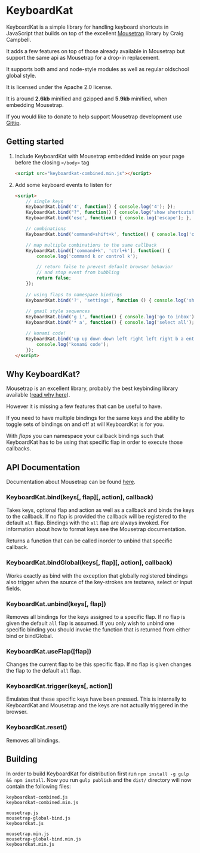 # KeyboardKat

KeyboardKat is a simple library for handling keyboard shortcuts in JavaScript that builds on top of the excellent [Mousetrap](https://github.com/ccampbell/mousetrap) library by Craig Campbell.

It adds a few features on top of those already available in Mousetrap but support the same api as Mousetrap for a drop-in replacement.

It supports both amd and node-style modules as well as regular oldschool global style.

It is licensed under the Apache 2.0 license.

It is around **2.6kb** minified and gzipped and **5.9kb** minified, when embedding Mousetrap.

If you would like to donate to help support Mousetrap development use [Gittip](https://www.gittip.com/ccampbell).

## Getting started

1.  Include KeyboardKat with Mousetrap embedded inside on your page before the closing ``</body>`` tag

    ```html
    <script src="keyboardkat-combined.min.js"></script>
    ```

2.  Add some keyboard events to listen for

    ```html
    <script>
        // single keys
        KeyboardKat.bind('4', function() { console.log('4'); });
        KeyboardKat.bind("?", function() { console.log('show shortcuts!'); });
        KeyboardKat.bind('esc', function() { console.log('escape'); }, 'keyup');

        // combinations
        KeyboardKat.bind('command+shift+k', function() { console.log('command shift k'); });

        // map multiple combinations to the same callback
        KeyboardKat.bind(['command+k', 'ctrl+k'], function() {
            console.log('command k or control k');

            // return false to prevent default browser behavior
            // and stop event from bubbling
            return false;
        });
        
        // using flaps to namespace bindings
        KeyboardKat.bind('?', 'settings', function () { console.log('show settings specific shortcuts!'); });
        
        // gmail style sequences
        KeyboardKat.bind('g i', function() { console.log('go to inbox'); });
        KeyboardKat.bind('* a', function() { console.log('select all'); });

        // konami code!
        KeyboardKat.bind('up up down down left right left right b a enter', function() {
            console.log('konami code');
        });
    </script>
    ```

## Why KeyboardKat?

Mousetrap is an excellent library, probably the best keybinding library available ([read why here](https://github.com/ccampbell/mousetrap#why-mousetrap)).

However it is missing a few features that can be useful to have. 

If you need to have multiple bindings for the same keys and the ability to toggle sets of bindings on and off at will KeyboardKat is for you.

With *flaps* you can namespace your callback bindings such that KeyboardKat has to be using that specific flap in order to execute those callbacks.

## API Documentation

Documentation about Mousetrap can be found [here](http://craig.is/killing/mice).

### KeyboardKat.bind(keys[, flap][, action], callback)

Takes keys, optional flap and action as well as a callback and binds the keys to the callback. If no flap is provided the callback will be registered to the default `all` flap. Bindings with the `all` flap are always invoked. For information about how to format keys see the Mousetrap documentation.

Returns a function that can be called inorder to unbind that specific callback.

### KeyboardKat.bindGlobal(keys[, flap][, action], callback)

Works exactly as bind with the exception that globally registered bindings also trigger when the source of the key-strokes are textarea, select or input fields.

### KeyboardKat.unbind(keys[, flap])

Removes all bindings for the keys assigned to a specific flap. If no flap is given the default `all` flap is assumed.  If you only wish to unbind one specific binding you should invoke the function that is returned from either bind or bindGlobal.

### KeyboardKat.useFlap([flap])

Changes the current flap to be this specific flap. If no flap is given changes the flap to the default `all` flap.

### KeyboardKat.trigger(keys[, action])

Emulates that these specific keys have been pressed. This is internally to KeyboardKat and Mousetrap and the keys are not actually triggered in the browser.

### KeyboardKat.reset()

Removes all bindings.

## Building

In order to build KeyboardKat for distribution first run `npm install -g gulp && npm install`. Now you run `gulp publish` and the `dist/` directory will now contain the following files:

```
keyboardkat-combined.js
keyboardkat-combined.min.js

mousetrap.js
mousetrap-global-bind.js
keyboardkat.js

mousetrap.min.js
mousetrap-global-bind.min.js
keyboardkat.min.js
```
